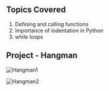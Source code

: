 ## Topics Covered
1. Defining and calling functions
2. Importance of indentation in Python
3. while loops

## Project - Hangman

![Hangman1](https://github.com/user-attachments/assets/3bf0f37e-b38d-4cf0-ab06-713862ccae40)

![Hangman2](https://github.com/user-attachments/assets/d9a507d4-6f49-4cfc-b8ff-f739d2f28026)
